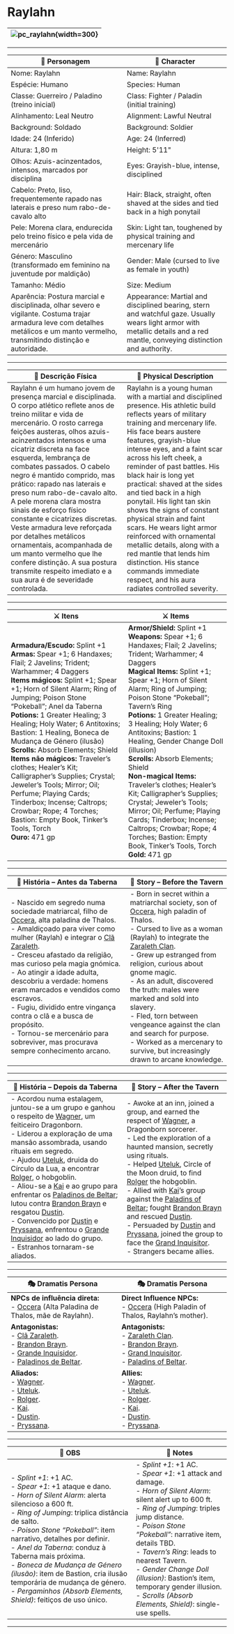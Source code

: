 # Raylahn

| ![pc_raylahn](assets/pc/pc_raylahn.jpg){width=300} |
| -------------------------------------------------- |

---

| **🧙 Personagem**                                                                                                                                                                                                                                                                                                                                                                                                                                                                                                                                                                                                                                                                                                                                                      | **🧙 Character**                                                                                                                                                                                                                                                                                                                                                                                                                                                                                                                                                                                                                                                                                                                                               |
| ---------------------------------------------------------------------------------------------------------------------------------------------------------------------------------------------------------------------------------------------------------------------------------------------------------------------------------------------------------------------------------------------------------------------------------------------------------------------------------------------------------------------------------------------------------------------------------------------------------------------------------------------------------------------------------------------------------------------------------------------------------------------- | -------------------------------------------------------------------------------------------------------------------------------------------------------------------------------------------------------------------------------------------------------------------------------------------------------------------------------------------------------------------------------------------------------------------------------------------------------------------------------------------------------------------------------------------------------------------------------------------------------------------------------------------------------------------------------------------------------------------------------------------------------------- |
| Nome: Raylahn                                                                                                                                                                                                                                                                                                                                                                                                                                                                                                                                                                                                                                                                                                                                                          | Name: Raylahn                                                                                                                                                                                                                                                                                                                                                                                                                                                                                                                                                                                                                                                                                                                                                  |
| Espécie: Humano                                                                                                                                                                                                                                                                                                                                                                                                                                                                                                                                                                                                                                                                                                                                                        | Species: Human                                                                                                                                                                                                                                                                                                                                                                                                                                                                                                                                                                                                                                                                                                                                                 |
| Classe: Guerreiro / Paladino (treino inicial)                                                                                                                                                                                                                                                                                                                                                                                                                                                                                                                                                                                                                                                                                                                          | Class: Fighter / Paladin (initial training)                                                                                                                                                                                                                                                                                                                                                                                                                                                                                                                                                                                                                                                                                                                    |
| Alinhamento: Leal Neutro                                                                                                                                                                                                                                                                                                                                                                                                                                                                                                                                                                                                                                                                                                                                               | Alignment: Lawful Neutral                                                                                                                                                                                                                                                                                                                                                                                                                                                                                                                                                                                                                                                                                                                                      |
| Background: Soldado                                                                                                                                                                                                                                                                                                                                                                                                                                                                                                                                                                                                                                                                                                                                                    | Background: Soldier                                                                                                                                                                                                                                                                                                                                                                                                                                                                                                                                                                                                                                                                                                                                            |
| Idade: 24 (Inferido)                                                                                                                                                                                                                                                                                                                                                                                                                                                                                                                                                                                                                                                                                                                                                   | Age: 24 (Inferred)                                                                                                                                                                                                                                                                                                                                                                                                                                                                                                                                                                                                                                                                                                                                             |
| Altura: 1,80 m                                                                                                                                                                                                                                                                                                                                                                                                                                                                                                                                                                                                                                                                                                                                                         | Height: 5'11"                                                                                                                                                                                                                                                                                                                                                                                                                                                                                                                                                                                                                                                                                                                                                  |
| Olhos: Azuis-acinzentados, intensos, marcados por disciplina                                                                                                                                                                                                                                                                                                                                                                                                                                                                                                                                                                                                                                                                                                           | Eyes: Grayish-blue, intense, disciplined                                                                                                                                                                                                                                                                                                                                                                                                                                                                                                                                                                                                                                                                                                                       |
| Cabelo: Preto, liso, frequentemente rapado nas laterais e preso num rabo-de-cavalo alto                                                                                                                                                                                                                                                                                                                                                                                                                                                                                                                                                                                                                                                                                | Hair: Black, straight, often shaved at the sides and tied back in a high ponytail                                                                                                                                                                                                                                                                                                                                                                                                                                                                                                                                                                                                                                                                              |
| Pele: Morena clara, endurecida pelo treino físico e pela vida de mercenário                                                                                                                                                                                                                                                                                                                                                                                                                                                                                                                                                                                                                                                                                            | Skin: Light tan, toughened by physical training and mercenary life                                                                                                                                                                                                                                                                                                                                                                                                                                                                                                                                                                                                                                                                                              |
| Género: Masculino (transformado em feminino na juventude por maldição)                                                                                                                                                                                                                                                                                                                                                                                                                                                                                                                                                                                                                                                                                                 | Gender: Male (cursed to live as female in youth)                                                                                                                                                                                                                                                                                                                                                                                                                                                                                                                                                                                                                                                                                                               |
| Tamanho: Médio                                                                                                                                                                                                                                                                                                                                                                                                                                                                                                                                                                                                                                                                                                                                                         | Size: Medium                                                                                                                                                                                                                                                                                                                                                                                                                                                                                                                                                                                                                                                                                                                                                   |
| Aparência: Postura marcial e disciplinada, olhar severo e vigilante. Costuma trajar armadura leve com detalhes metálicos e um manto vermelho, transmitindo distinção e autoridade. | Appearance: Martial and disciplined bearing, stern and watchful gaze. Usually wears light armor with metallic details and a red mantle, conveying distinction and authority. |

---

| **📜 Descrição Física** | **📜 Physical Description** |
| ----------------------- | --------------------------- |
| Raylahn é um humano jovem de presença marcial e disciplinada. O corpo atlético reflete anos de treino militar e vida de mercenário. O rosto carrega feições austeras, olhos azuis-acinzentados intensos e uma cicatriz discreta na face esquerda, lembrança de combates passados. O cabelo negro é mantido comprido, mas prático: rapado nas laterais e preso num rabo-de-cavalo alto. A pele morena clara mostra sinais de esforço físico constante e cicatrizes discretas. Veste armadura leve reforçada por detalhes metálicos ornamentais, acompanhada de um manto vermelho que lhe confere distinção. A sua postura transmite respeito imediato e a sua aura é de severidade controlada. | Raylahn is a young human with a martial and disciplined presence. His athletic build reflects years of military training and mercenary life. His face bears austere features, grayish-blue intense eyes, and a faint scar across his left cheek, a reminder of past battles. His black hair is long yet practical: shaved at the sides and tied back in a high ponytail. His light tan skin shows the signs of constant physical strain and faint scars. He wears light armor reinforced with ornamental metallic details, along with a red mantle that lends him distinction. His stance commands immediate respect, and his aura radiates controlled severity. |

---

| **⚔️ Itens** | **⚔️ Items** |
| ------------ | ------------ |
| **Armadura/Escudo:** Splint +1 <br>**Armas:** Spear +1; 6 Handaxes; Flail; 2 Javelins; Trident; Warhammer; 4 Daggers <br>**Items mágicos:** Splint +1; Spear +1; Horn of Silent Alarm; Ring of Jumping; Poison Stone “Pokeball”; Anel da Taberna <br>**Potions:** 1 Greater Healing; 3 Healing; Holy Water; 6 Antitoxins; Bastion: 1 Healing, Boneca de Mudança de Género (ilusão) <br>**Scrolls:** Absorb Elements; Shield <br>**Items não mágicos:** Traveler’s clothes; Healer’s Kit; Calligrapher’s Supplies; Crystal; Jeweler’s Tools; Mirror; Oil; Perfume; Playing Cards; Tinderbox; Incense; Caltrops; Crowbar; Rope; 4 Torches; Bastion: Empty Book, Tinker’s Tools, Torch <br>**Ouro:** 471 gp | **Armor/Shield:** Splint +1 <br>**Weapons:** Spear +1; 6 Handaxes; Flail; 2 Javelins; Trident; Warhammer; 4 Daggers <br>**Magical Items:** Splint +1; Spear +1; Horn of Silent Alarm; Ring of Jumping; Poison Stone “Pokeball”; Tavern’s Ring <br>**Potions:** 1 Greater Healing; 3 Healing; Holy Water; 6 Antitoxins; Bastion: 1 Healing, Gender Change Doll (illusion) <br>**Scrolls:** Absorb Elements; Shield <br>**Non-magical Items:** Traveler’s clothes; Healer’s Kit; Calligrapher’s Supplies; Crystal; Jeweler’s Tools; Mirror; Oil; Perfume; Playing Cards; Tinderbox; Incense; Caltrops; Crowbar; Rope; 4 Torches; Bastion: Empty Book, Tinker’s Tools, Torch <br>**Gold:** 471 gp |

---

| **📖 História – Antes da Taberna** | **📖 Story – Before the Tavern** |
| ---------------------------------- | -------------------------------- |
| - Nascido em segredo numa sociedade matriarcal, filho de [Occera](occera.md), alta paladina de Thalos.<br>- Amaldiçoado para viver como mulher (Raylah) e integrar o [Clã Zaraleth](cla_zaraleth.md).<br>- Cresceu afastado da religião, mas curioso pela magia gnómica.<br>- Ao atingir a idade adulta, descobriu a verdade: homens eram marcados e vendidos como escravos.<br>- Fugiu, dividido entre vingança contra o clã e a busca de propósito.<br>- Tornou-se mercenário para sobreviver, mas procurava sempre conhecimento arcano. | - Born in secret within a matriarchal society, son of [Occera](occera.md), high paladin of Thalos.<br>- Cursed to live as a woman (Raylah) to integrate the [Zaraleth Clan](cla_zaraleth.md).<br>- Grew up estranged from religion, curious about gnome magic.<br>- As an adult, discovered the truth: males were marked and sold into slavery.<br>- Fled, torn between vengeance against the clan and search for purpose.<br>- Worked as a mercenary to survive, but increasingly drawn to arcane knowledge. |

---

| **📖 História – Depois da Taberna** | **📖 Story – After the Tavern** |
| ----------------------------------- | -------------------------------- |
| - Acordou numa estalagem, juntou-se a um grupo e ganhou o respeito de [Wagner](pc_wagner.md), um feiticeiro Dragonborn.<br>- Liderou a exploração de uma mansão assombrada, usando rituais em segredo.<br>- Ajudou [Uteluk](uteluk.md), druida do Círculo da Lua, a encontrar [Rolger](rolger.md), o hobgoblin.<br>- Aliou-se a [Kai](docs/pc/-/pc_kai.md) e ao grupo para enfrentar os [Paladinos de Beltar](paladinos_de_beltar.md); lutou contra [Brandon Brayn](brandon_brayn.md) e resgatou [Dustin](docs/dm/-/pc/pc_dustin_thorne.md).<br>- Convencido por [Dustin](docs/dm/-/pc/pc_dustin_thorne.md) e [Pryssana](pryssana.md), enfrentou o [Grande Inquisidor](grande_inquisidor.md) ao lado do grupo.<br>- Estranhos tornaram-se aliados. | - Awoke at an inn, joined a group, and earned the respect of [Wagner](pc_wagner.md), a Dragonborn sorcerer.<br>- Led the exploration of a haunted mansion, secretly using rituals.<br>- Helped [Uteluk](uteluk.md), Circle of the Moon druid, to find [Rolger](rolger.md) the hobgoblin.<br>- Allied with [Kai](docs/pc/-/pc_kai.md)’s group against the [Paladins of Beltar](paladinos_de_beltar.md); fought [Brandon Brayn](brandon_brayn.md) and rescued [Dustin](docs/dm/-/pc/pc_dustin_thorne.md).<br>- Persuaded by [Dustin](docs/dm/-/pc/pc_dustin_thorne.md) and [Pryssana](pryssana.md), joined the group to face the [Grand Inquisitor](grande_inquisidor.md).<br>- Strangers became allies. |

---

| **🎭 Dramatis Persona**                                                                                                                 | **🎭 Dramatis Persona**                                                                                                           |
| --------------------------------------------------------------------------------------------------------------------------------------- | --------------------------------------------------------------------------------------------------------------------------------- |
| **NPCs de influência direta:**<br>- [Occera](occera.md) (Alta Paladina de Thalos, mãe de Raylahn). | **Direct Influence NPCs:**<br>- [Occera](occera.md) (High Paladin of Thalos, Raylahn’s mother). |
| **Antagonistas:**<br>- [Clã Zaraleth](cla_zaraleth.md).<br>- [Brandon Brayn](brandon_brayn.md).<br>- [Grande Inquisidor](grande_inquisidor.md).<br>- [Paladinos de Beltar](paladinos_de_beltar.md). | **Antagonists:**<br>- [Zaraleth Clan](cla_zaraleth.md).<br>- [Brandon Brayn](brandon_brayn.md).<br>- [Grand Inquisitor](grande_inquisidor.md).<br>- [Paladins of Beltar](paladinos_de_beltar.md). |
| **Aliados:**<br>- [Wagner](pc_wagner.md).<br>- [Uteluk](uteluk.md).<br>- [Rolger](rolger.md).<br>- [Kai](docs/pc/-/pc_kai.md).<br>- [Dustin](docs/dm/-/pc/pc_dustin_thorne.md).<br>- [Pryssana](pryssana.md). | **Allies:**<br>- [Wagner](pc_wagner.md).<br>- [Uteluk](uteluk.md).<br>- [Rolger](rolger.md).<br>- [Kai](docs/pc/-/pc_kai.md).<br>- [Dustin](docs/dm/-/pc/pc_dustin_thorne.md).<br>- [Pryssana](pryssana.md). |

---

| **🔮 OBS** | **🔮 Notes** |
| ---------- | ------------ |
| - *Splint +1*: +1 AC.<br>- *Spear +1*: +1 ataque e dano.<br>- *Horn of Silent Alarm*: alerta silencioso a 600 ft.<br>- *Ring of Jumping*: triplica distância de salto.<br>- *Poison Stone “Pokeball”*: item narrativo, detalhes por definir.<br>- *Anel da Taberna*: conduz à Taberna mais próxima.<br>- *Boneca de Mudança de Género (ilusão)*: item de Bastion, cria ilusão temporária de mudança de género.<br>- *Pergaminhos (Absorb Elements, Shield)*: feitiços de uso único. | - *Splint +1*: +1 AC.<br>- *Spear +1*: +1 attack and damage.<br>- *Horn of Silent Alarm*: silent alert up to 600 ft.<br>- *Ring of Jumping*: triples jump distance.<br>- *Poison Stone “Pokeball”*: narrative item, details TBD.<br>- *Tavern’s Ring*: leads to nearest Tavern.<br>- *Gender Change Doll (illusion)*: Bastion’s item, temporary gender illusion.<br>- *Scrolls (Absorb Elements, Shield)*: single-use spells. |

---
